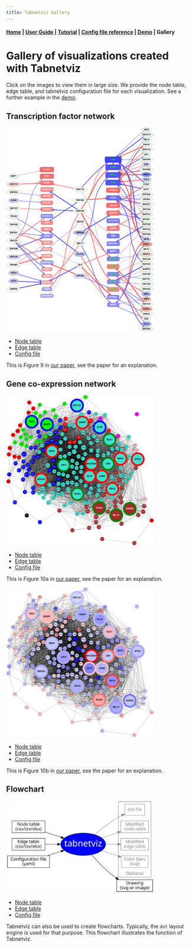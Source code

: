 ```yaml
---
title: Tabnetviz Gallery
---
```


#### [Home](index.md) | [User Guide](userguide.md) | [Tutorial](tutorial.md) | [Config file reference](configfile.md) | [Demo](demo.md) | **Gallery**

# Gallery of visualizations created with Tabnetviz

Click on the images to view them in large size. We provide the node
table, edge table, and tabnetviz configuration file for each
visualization. See a further example in the [demo](demo.md).

## Transcription factor network

[<img src="top20t2n.svg" width="400">](top20t2n.svg)

* [Node table](top20nodetable.csv)
* [Edge table](top20edgetable.csv)
* [Config file](top20t2n.yaml)

This is Figure 9 in [our
paper](https://www.mdpi.com/1422-0067/21/2/628), see the paper for an explanation.

## Gene co-expression network

[<img src="corr220mod.svg" width="400">](corr220mod.svg)

* [Node table](TBDE-PE-detr.csv)
* [Edge table](corr220c8.csv)
* [Config file](corr220mod.yaml)

This is Figure 10a in [our
paper](https://www.mdpi.com/1422-0067/21/2/628), see the paper for an explanation.

[<img src="corr220fc.svg" width="400">](corr220fc.svg)

* [Node table](TBDE-PE-detr.csv)
* [Edge table](corr220c8.csv)
* [Config file](corr220fc.yaml)

This is Figure 10b in [our
paper](https://www.mdpi.com/1422-0067/21/2/628), see the paper for an explanation.

## Flowchart

[<img src="tnv.svg" width="400">](tnv.svg)

* [Node table](tnv-nodes.csv)
* [Edge table](tnv-edges.csv)
* [Config file](tnv.yaml)

Tabnetviz can also be used to create flowcharts. Typically, the `dot`
layout engine is used for that purpose. This flowchart illustrates the
function of Tabnetviz.
